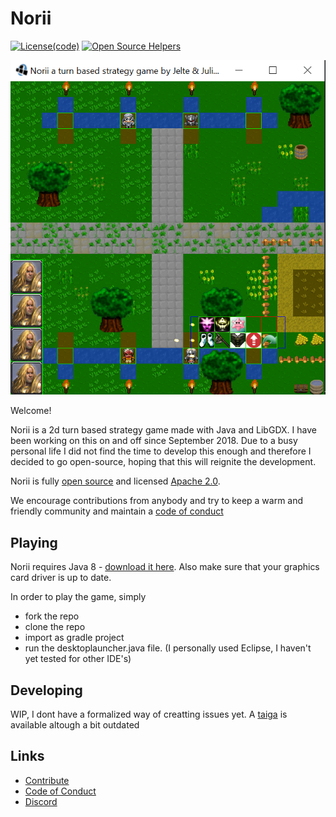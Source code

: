 # Norii

[![License(code)](https://img.shields.io/badge/license(code)-Apache%202.0-blue.svg)](http://www.apache.org/licenses/LICENSE-2.0)
[![Open Source Helpers](https://www.codetriage.com/jeltedeproft/norii/badges/users.svg)](https://www.codetriage.com/jeltedeproft/norii)

![Norii](/docs/Norii.png "Norii")

Welcome!

Norii is a 2d turn based strategy game made with Java and LibGDX. I have been working on this on and off since September 2018. Due to a busy personal life I did not find the time to develop this enough and therefore I decided to go open-source, hoping that this will reignite the development.


Norii is fully [open source](https://github.com/jeltedeproft/Norii) and licensed [Apache 2.0](http://www.apache.org/licenses/LICENSE-2.0.html).

We encourage contributions from anybody and try to keep a warm and friendly community and maintain a [code of conduct](https://github.com/jeltedeproft/Norii/CODE_OF_CONDUCT.md)


## Playing

Norii requires Java 8 - [download it here](https://www.java.com/en/download/). Also make sure that your graphics card driver is up to date.

In order to play the game, simply 

- fork the repo
- clone the repo 
- import as gradle project
- run the desktoplauncher.java file. (I personally used Eclipse, I haven't yet tested for other IDE's)


## Developing

WIP, I dont have a formalized way of creatting issues yet.
A [taiga](https://tree.taiga.io/project/jeltedeproft-nori/timeline) is available altough a bit outdated


## Links

* [Contribute](CONTRIBUTING.md)
* [Code of Conduct](docs/CODE_OF_CONDUCT.md)
* [Discord](https://discord.gg/JadzgDH)
